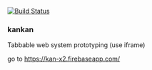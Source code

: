 [![Build Status](https://travis-ci.com/hello9reen/kankan.svg?branch=master)](https://travis-ci.com/hello9reen/kankan)

### kankan
Tabbable web system prototyping (use iframe)

go to https://kan-x2.firebaseapp.com/
